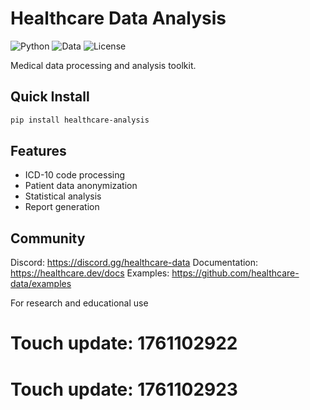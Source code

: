 # Healthcare Data Analysis

![Python](https://img.shields.io/badge/Python-3.9+-blue)
![Data](https://img.shields.io/badge/Data-Healthcare-green)
![License](https://img.shields.io/badge/License-MIT-yellow)

Medical data processing and analysis toolkit.

## Quick Install

```bash
pip install healthcare-analysis
```

## Features

- ICD-10 code processing
- Patient data anonymization
- Statistical analysis
- Report generation

## Community

Discord: https://discord.gg/healthcare-data
Documentation: https://healthcare.dev/docs
Examples: https://github.com/healthcare-data/examples

For research and educational use

# Touch update: 1761102922

# Touch update: 1761102923
